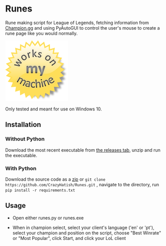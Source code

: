 # Runes
Rune making script for League of Legends, fetching information from [Champion.gg](https://champion.gg) and using PyAutoGUI to control the user's mouse to create a rune page like you would normally.

![seal of approval.png](./assets/seal%20of%20approval.png)

Only tested and meant for use on Windows 10.

## Installation

### Without Python
Download the most recent executable from [the releases tab](https://github.com/CrazyHatish/Runes/releases), unzip and run the executable.


### With Python
Download the source code as a [zip](https://github.com/CrazyHatish/Runes/archive/master.zip) or
``` git clone https://github.com/CrazyHatish/Runes.git ```
, navigate to the directory, run ```pip install -r requirements.txt```

## Usage

- Open either runes.py or runes.exe

- When in champion select, select your client's language ('en' or 'pt'), select your champion and position on the script, choose "Best Winrate" or "Most Popular", click Start, and click your LoL client
